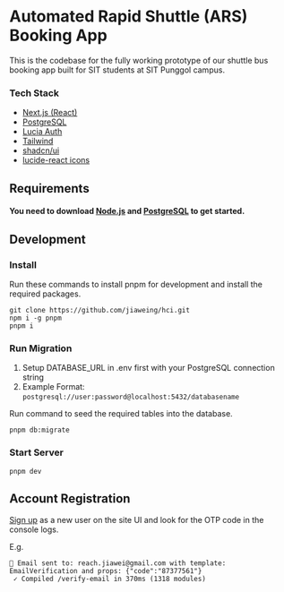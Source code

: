 # Automated Rapid Shuttle (ARS) Booking App

This is the codebase for the fully working prototype of our shuttle bus booking app built for SIT students at SIT Punggol campus.

### Tech Stack

- [Next.js (React)](https://nextjs.org/)
- [PostgreSQL](https://www.postgresql.org/download/)
- [Lucia Auth](https://lucia-auth.com/)
- [Tailwind](https://tailwindcss.com/)
- [shadcn/ui](https://ui.shadcn.com/)
- [lucide-react icons](https://lucide.dev/icons/)

## Requirements

#### You need to download [Node.js](https://nodejs.org/en) and [PostgreSQL](https://www.postgresql.org/download/) to get started.

## Development

### Install

Run these commands to install pnpm for development and install the required packages.

```
git clone https://github.com/jiaweing/hci.git
npm i -g pnpm
pnpm i
```

### Run Migration

1. Setup DATABASE_URL in .env first with your PostgreSQL connection string
2. Example Format:
   `postgresql://user:password@localhost:5432/databasename`

Run command to seed the required tables into the database.

```
pnpm db:migrate
```

### Start Server

```
pnpm dev
```

## Account Registration

[Sign up](http://localhost:3000/signup) as a new user on the site UI and look for the OTP code in the console logs.

E.g.

```
📨 Email sent to: reach.jiawei@gmail.com with template: EmailVerification and props: {"code":"87377561"}
 ✓ Compiled /verify-email in 370ms (1318 modules)
```
